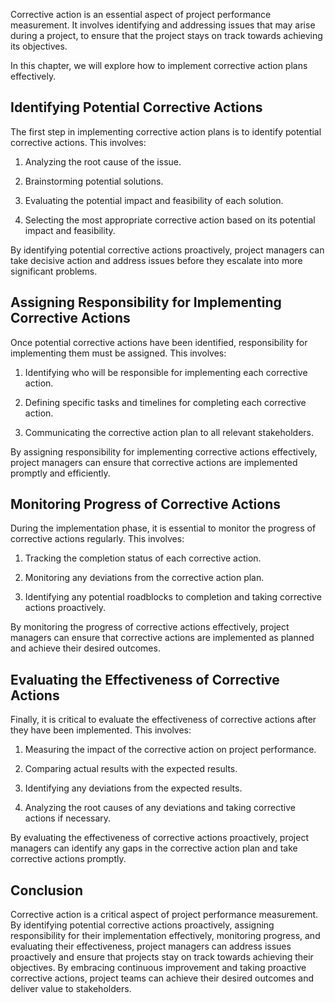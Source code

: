 
Corrective action is an essential aspect of project performance measurement. It involves identifying and addressing issues that may arise during a project, to ensure that the project stays on track towards achieving its objectives.

In this chapter, we will explore how to implement corrective action plans effectively.

Identifying Potential Corrective Actions
----------------------------------------

The first step in implementing corrective action plans is to identify potential corrective actions. This involves:

1. Analyzing the root cause of the issue.

2. Brainstorming potential solutions.

3. Evaluating the potential impact and feasibility of each solution.

4. Selecting the most appropriate corrective action based on its potential impact and feasibility.

By identifying potential corrective actions proactively, project managers can take decisive action and address issues before they escalate into more significant problems.

Assigning Responsibility for Implementing Corrective Actions
------------------------------------------------------------

Once potential corrective actions have been identified, responsibility for implementing them must be assigned. This involves:

1. Identifying who will be responsible for implementing each corrective action.

2. Defining specific tasks and timelines for completing each corrective action.

3. Communicating the corrective action plan to all relevant stakeholders.

By assigning responsibility for implementing corrective actions effectively, project managers can ensure that corrective actions are implemented promptly and efficiently.

Monitoring Progress of Corrective Actions
-----------------------------------------

During the implementation phase, it is essential to monitor the progress of corrective actions regularly. This involves:

1. Tracking the completion status of each corrective action.

2. Monitoring any deviations from the corrective action plan.

3. Identifying any potential roadblocks to completion and taking corrective actions proactively.

By monitoring the progress of corrective actions effectively, project managers can ensure that corrective actions are implemented as planned and achieve their desired outcomes.

Evaluating the Effectiveness of Corrective Actions
--------------------------------------------------

Finally, it is critical to evaluate the effectiveness of corrective actions after they have been implemented. This involves:

1. Measuring the impact of the corrective action on project performance.

2. Comparing actual results with the expected results.

3. Identifying any deviations from the expected results.

4. Analyzing the root causes of any deviations and taking corrective actions if necessary.

By evaluating the effectiveness of corrective actions proactively, project managers can identify any gaps in the corrective action plan and take corrective actions promptly.

Conclusion
----------

Corrective action is a critical aspect of project performance measurement. By identifying potential corrective actions proactively, assigning responsibility for their implementation effectively, monitoring progress, and evaluating their effectiveness, project managers can address issues proactively and ensure that projects stay on track towards achieving their objectives. By embracing continuous improvement and taking proactive corrective actions, project teams can achieve their desired outcomes and deliver value to stakeholders.
